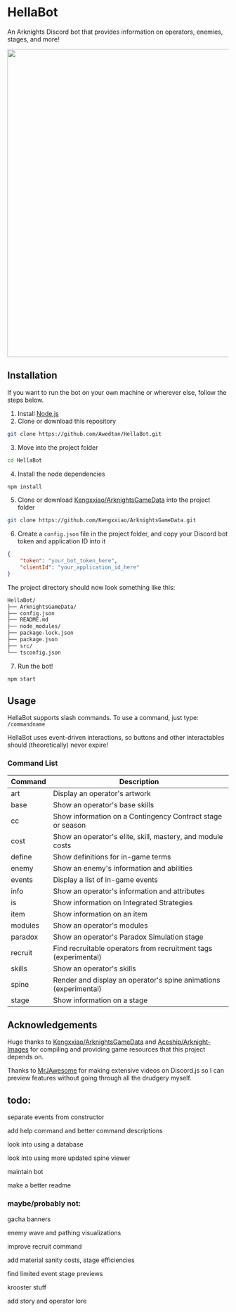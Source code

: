 # HellaBot

An Arknights Discord bot that provides information on operators, enemies, stages, and more!

<img src="https://raw.githubusercontent.com/Awedtan/HellaBot-Assets/main/readme/demo.gif" height="700"/>

## Installation

If you want to run the bot on your own machine or wherever else, follow the steps below.

1. Install [Node.js](https://nodejs.org/en)
2. Clone or download this repository
```sh
git clone https://github.com/Awedtan/HellaBot.git
```
3. Move into the project folder
```sh
cd HellaBot
```
4. Install the node dependencies
```sh
npm install
```
5. Clone or download [Kengxxiao/ArknightsGameData](https://github.com/Kengxxiao/ArknightsGameData) into the project folder
```sh
git clone https://github.com/Kengxxiao/ArknightsGameData.git
```

6. Create a `config.json` file in the project folder, and copy your Discord bot token and application ID into it
```json
{
    "token": "your_bot_token_here",
    "clientId": "your_application_id_here"
}
```
The project directory should now look something like this:
```sh
HellaBot/
├── ArknightsGameData/
├── config.json
├── README.md
├── node_modules/
├── package-lock.json
├── package.json
├── src/
└── tsconfig.json
```

7. Run the bot!
```sh
npm start
```

## Usage

HellaBot supports slash commands. To use a command, just type: `/commandname`

HellaBot uses event-driven interactions, so buttons and other interactables should (theoretically) never expire!

### Command List

| Command | Description                                                      |
|---------|------------------------------------------------------------------|
| art     | Display an operator's artwork                                    |
| base    | Show an operator's base skills                                   |
| cc      | Show information on a Contingency Contract stage or season       |
| cost    | Show an operator's elite, skill, mastery, and module costs       |
| define  | Show definitions for in-game terms                               |
| enemy   | Show an enemy's information and abilities                        |
| events  | Display a list of in-game events                                 |
| info    | Show an operator's information and attributes                    |
| is      | Show information on Integrated Strategies                        |
| item    | Show information on an item                                      |
| modules | Show an operator's modules                                       |
| paradox | Show an operator's Paradox Simulation stage                      |
| recruit | Find recruitable operators from recruitment tags (experimental)  |
| skills  | Show an operator's skills                                        |
| spine   | Render and display an operator's spine animations (experimental) |
| stage   | Show information on a stage                                      |

## Acknowledgements

Huge thanks to [Kengxxiao/ArknightsGameData](https://github.com/Kengxxiao/ArknightsGameData) and [Aceship/Arknight-Images](https://github.com/Aceship/Arknight-Images) for compiling and providing game resources that this project depends on.

Thanks to [MrJAwesome](https://www.youtube.com/@MrJAwesomeYT) for making extensive videos on Discord.js so I can preview features without going through all the drudgery myself.

## todo:

separate events from constructor

add help command and better command descriptions

look into using a database

look into using more updated spine viewer

maintain bot

make a better readme

### maybe/probably not:

gacha banners

enemy wave and pathing visualizations

improve recruit command

add material sanity costs, stage efficiencies

find limited event stage previews

krooster stuff

add story and operator lore
